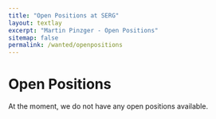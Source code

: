 ```yaml
---
title: "Open Positions at SERG"
layout: textlay
excerpt: "Martin Pinzger - Open Positions"
sitemap: false
permalink: /wanted/openpositions
---
```


# Open Positions
At the moment, we do not have any open positions available.

<!--
We have the following open positions:
* [1 PhD Student for Change Impact Analysis in Microservice-based Systems](#phd-student-for-change-impact-analysis-in-microservice-based-systems)


## PhD Student for Change Impact Analysis in Microservice-based Systems ##

The [Software Engineering Research Group](https://www.aau.at/en/isys/serg) at the University of Klagenfurt is pleased to announce **1 Predoc position in software engineering** with a focus on **code and API change impact analysis** in microservice-based systems. 
 
**Level of employment:** 75 % (30 hours/week)<br/>
**Minimum salary:** € 37.577,4 per annum (gross)<br/>
**Limited to:** 4 years<br/>
**Starting date:** as soon as possible<br/>
**Application deadline:** applications will be considered **until** the position  is filled<br/>

The successful candidate will contribute to the research project SemImpact: Change Impact Analysis for Microservice-based Systems. The goal of the SemImpact project is to explore novel methods and techniques that enable software developers and system integrators to accurately determine and understand the semantic impact of code and API changes in microservice-based systems, and to use this information to improve the cost-effectiveness of change impact understanding tasks and regression testing. The project is funded by the Austrian FWF and will be performed by the Software Engineering Research Group (SERG) at the University of Klagenfurt. 

### Tasks comprise
* Investigation of methods and techniques for determining, understanding, and testing the semantic impact of code and API changes in microservice-based systems
* Implementation of research prototypes to demonstrate the methods and techniques 
* Evaluation of the methods and techniques using formal and empirical research methods
* Writing scientific publications and presenting them in renowned journals and at international conferences
* Participation in teaching software engineering courses (optionally)

The successful candidate is expected to pursue a PhD within the doctoral programme [Informatics](https://www.aau.at/en/doctoral-programme/prospective-doctoral-students/thematic-doctoral-programmes/informatics/) at the University of Klagenfurt.

### Requirements for candidates are
* Master’s degree in computer science or informatics
* Profound knowledge in one or more of the following areas
   * Microservices
   * Program analysis
   * Abstract interpretation
   * Symbolic execution
   * Software testing
* Very good programming skills in at least one popular programming language 
* Fluency in English 

### Desired are
* Experiences with formal methods
* Experiences with performing empirical studies
* Good communicator, strong social skills, and team player
* Independent working style
* Not afraid to learn

### We offer
* An excellent environment for conducting cutting-edge research
* Personal and professional advanced training courses, management and career coaching
* Numerous attractive additional benefits, see also [AAU as employer](https://jobs.aau.at/en/the-university-as-employer/)
* Diversity- and family-friendly university culture
* The opportunity to live and work in the attractive Alps-Adriatic region with a wide range of leisure activities in the spheres of culture, nature and sports 

### Applications must include
* A detailed resume (with publications, if you have any)
* A motivational letter specifically referring to the open position (maximum 3 pages)
* Copies of marks and degrees/certificates
* A list of 3 references that we can contact
* Your MSc thesis in English (or alternative if your MSc thesis is not in English, a 5-page summary of your MSc thesis in English).

Please submit your application as PDF files *as early as possible* via email to [Kerstin Smounig](mailto:kerstin.smounig@aau.at). Please mention **SemImpact** in the email subject. Note, applications will be considered until the position is filled.

For more information on the position contact [Martin Pinzger](/). 

<!--
## PhD Student for Program Analysis using Formal Methods ##

The [Software Engineering Research Group](https://www.aau.at/en/isys/serg) at the University of Klagenfurt and the [Research Center Hagenberg](https://www.fh-ooe.at/en/hagenberg-campus) of the University of Applied Sciences of Upper Austria are pleased to announce **1 Predoc position in software engineering** with a focus on **program analysis** using formal methods. 

**Level of employment:** 75 % (30 hours/week)<br/>
**Minimum salary:** € 34,411.65 per annum (gross)<br/>
**Limited to:** 2 years (with the possibility to extend it)<br/>
**Starting date:** as soon as possible<br/>
**Application deadline:** applications will be considered **until** the position  is filled<br/>

The successful candidate will contribute to the research project COMPASS of the [Software Competence Center Hagenberg](https://www.scch.at/). The main goal of COMPASS is to advance methods in software analytics to facilitate the analysis of complex software systems. The position provides the candidate with an excellent opportunity to do a PhD in an international renowned team formed by the Software Engineering Research Group, the Research Center Hagenberg and the Software Competence Center Hagenberg.

### Tasks comprise 
* Investigation of methods and techniques for user-guided, interactive, and incremental formal program analysis 
* Development of research prototypes to demonstrate the methods and techniques 
* Evaluation of the methods and techniques using formal and empirical research methods
* Writing scientific publications and presenting them in renowned journals and at international conferences
* Participation in teaching software engineering courses (optionally)

### Requirements for candidates are
* Master’s degree in computer science or informatics
* Profound knowledge in one or more of the following areas
   * Program analysis
   * Symbolic Execution 
   * Software testing
* Very good programming skills in at least one popular programming language 
* Fluency in English 

Please note that applications that do not meet these basic requirements will not be considered.

### Desired are
* Experiences with formal methods
* Experiences with performing empirical studies
* Good communicator, strong social skills, and team player
* Independent working style
* Not afraid to learn

### We offer
* An excellent environment for conducting cutting-edge research
* Personal and professional advanced training courses, management and career coaching
* Numerous attractive additional benefits, see also [AAU as employer](https://jobs.aau.at/en/the-university-as-employer/)
* Diversity- and family-friendly university culture
* The opportunity to live and work in the attractive Alps-Adriatic region with a wide range of leisure activities in the spheres of culture, nature and sports 

### Applications must include
* A detailed resume (with publications, if you have any)
* A motivational letter specifically referring to the open position (maximum 3 pages)
* Copies of marks and degrees/certificates
* A list of 3 references that we can contact
* Your MSc thesis in English (or alternative if your MSc thesis is not in English, a 5-page summary of your MSc thesis in English).

Please submit your application as PDF files *as early as possible* via email to [Kerstin Smounig](mailto:kerstin.smounig@aau.at). Please mention **COMPASS** in the email subject. Note, applications will be considered until the position is filled.

For more information on the position contact [Martin Pinzger](/) or [Josef Pichler](https://pure.fh-ooe.at/de/persons/josef-pichler). 

-->
